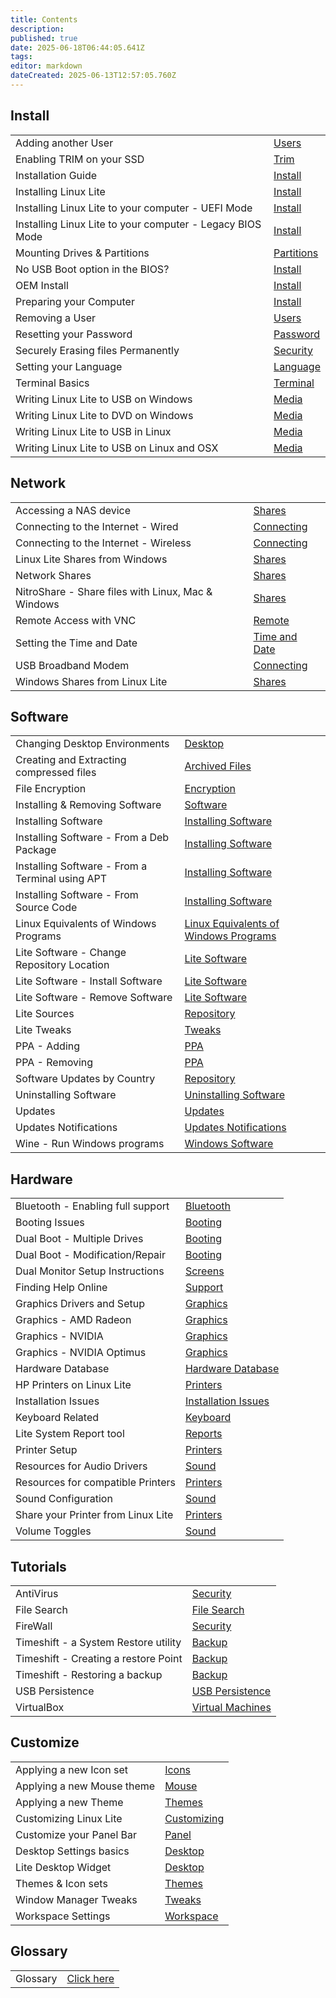 ```yaml
---
title: Contents
description: 
published: true
date: 2025-06-18T06:44:05.641Z
tags: 
editor: markdown
dateCreated: 2025-06-13T12:57:05.760Z
---
```


## Install

|     |     |
| --- | --- |
| Adding another User | [Users](install.html#adduser) |
| Enabling TRIM on your SSD | [Trim](install.html#enabletrim) |
| Installation Guide | [Install](install.html#installguide) |
| Installing Linux Lite | [Install](install.html#instllcomp) |
| Installing Linux Lite to your computer - UEFI Mode | [Install](install.html#installuefimode) |
| Installing Linux Lite to your computer - Legacy BIOS Mode | [Install](install.html#installlegacymode) |
| Mounting Drives & Partitions | [Partitions](install.html#mountpartdrives) |
| No USB Boot option in the BIOS? | [Install](install.html#plop) |
| OEM Install | [Install](install.html#oeminstall) |
| Preparing your Computer | [Install](install.html#prepareinst) |
| Removing a User | [Users](install.html#userdel) |
| Resetting your Password | [Password](install.html#respassword) |
| Securely Erasing files Permanently | [Security](install.html#secureerase) |
| Setting your Language | [Language](install.html#setlang) |
| Terminal Basics | [Terminal](install.html#termbasics) |
| Writing Linux Lite to USB on Windows | [Media](install.html#llusbwin) |
| Writing Linux Lite to DVD on Windows | [Media](install.html#lldvdwin) |
| Writing Linux Lite to USB in Linux | [Media](install.html#llusblin) |
| Writing Linux Lite to USB on Linux and OSX | [Media](install.html#lldvdusbosx) |


## Network

|     |     |
| --- | --- |
| Accessing a NAS device | [Shares](network.html#nas) |
| Connecting to the Internet - Wired | [Connecting](network.html#wired) |
| Connecting to the Internet - Wireless | [Connecting](network.html#wireless) |
| Linux Lite Shares from Windows | [Shares](network.html#wintolin) |
| Network Shares | [Shares](network.html#shares) |
| NitroShare - Share files with Linux, Mac & Windows | [Shares](network.html#nitroshare) |
| Remote Access with VNC | [Remote](network.html#vnc) |
| Setting the Time and Date | [Time and Date](network.html#date) |
| USB Broadband Modem | [Connecting](network.html#usbmodem) |
| Windows Shares from Linux Lite | [Shares](network.html#lintowin) |


## Software

|     |     |
| --- | --- |
| Changing Desktop Environments | [Desktop](software.html#deskenv) |
| Creating and Extracting compressed files | [Archived Files](software.html#archive) |
| File Encryption | [Encryption](software.html#encrypt) |
| Installing & Removing Software | [Software](software.html#software) |
| Installing Software | [Installing Software](software.html#instsoftware) |
| Installing Software - From a Deb Package | [Installing Software](software.html#debpkg) |
| Installing Software - From a Terminal using APT | [Installing Software](software.html#aptterm) |
| Installing Software - From Source Code | [Installing Software](software.html#instsource) |
| Linux Equivalents of Windows Programs | [Linux Equivalents of Windows Programs](software.html#winprogs) |
| Lite Software - Change Repository Location | [Lite Software](software.html#literepos) |
| Lite Software - Install Software | [Lite Software](software.html#installsoftware) |
| Lite Software - Remove Software | [Lite Software](software.html#removesoftware) |
| Lite Sources | [Repository](software.html#litesources) |
| Lite Tweaks | [Tweaks](software.html#tweaks) |
| PPA - Adding | [PPA](software.html#ppa) |
| PPA - Removing | [PPA](software.html#pparem) |
| Software Updates by Country | [Repository](software.html#sources) |
| Uninstalling Software | [Uninstalling Software](software.html#uninstsoftware) |
| Updates | [Updates](software.html#updates) |
| Updates Notifications | [Updates Notifications](software.html#updatesnotify) |
| Wine - Run Windows programs | [Windows Software](software.html#wine) |


## Hardware

|     |     |
| --- | --- |
| Bluetooth - Enabling full support | [Bluetooth](hardware.html#bluetooth) |
| Booting Issues | [Booting](hardware.html#booting) |
| Dual Boot - Multiple Drives | [Booting](hardware.html#install-multi-drive) |
| Dual Boot - Modification/Repair | [Booting](hardware.html#dualboot) |
| Dual Monitor Setup Instructions | [Screens](hardware.html#dualmonitors) |
| Finding Help Online | [Support](hardware.html#findhelpon) |
| Graphics Drivers and Setup | [Graphics](hardware.html#graphics) |
| Graphics - AMD Radeon | [Graphics](hardware.html#radeon) |
| Graphics - NVIDIA | [Graphics](hardware.html#nvidia) |
| Graphics - NVIDIA Optimus | [Graphics](hardware.html#optimus) |
| Hardware Database | [Hardware Database](hardware.html#hwdb) |
| HP Printers on Linux Lite | [Printers](hardware.html#hpprinters) |
| Installation Issues | [Installation Issues](hardware.html#installissues) |
| Keyboard Related | [Keyboard](hardware.html#keyboard) |
| Lite System Report tool | [Reports](hardware.html#sysreport) |
| Printer Setup | [Printers](hardware.html#printer) |
| Resources for Audio Drivers | [Sound](hardware.html#ressound) |
| Resources for compatible Printers | [Printers](hardware.html#rescomprint) |
| Sound Configuration | [Sound](hardware.html#sound) |
| Share your Printer from Linux Lite | [Printers](hardware.html#shareprinter) |
| Volume Toggles | [Sound](hardware.html#volumetog) |


## Tutorials

|     |     |
| --- | --- |
| AntiVirus | [Security](tutorials.html#antivirus) |
| File Search | [File Search](tutorials.html#filesearch) |
| FireWall | [Security](tutorials.html#firewall) |
| Timeshift - a System Restore utility | [Backup](tutorials.html#timeshift) |
| Timeshift - Creating a restore Point | [Backup](tutorials.html#timeshiftcreate) |
| Timeshift - Restoring a backup | [Backup](tutorials.html#timeshiftrestore) |
| USB Persistence | [USB Persistence](tutorials.html#usbpers) |
| VirtualBox | [Virtual Machines](tutorials.html#vbox) |


## Customize

|     |     |
| --- | --- |
| Applying a new Icon set | [Icons](customize.html#apply_icon) |
| Applying a new Mouse theme | [Mouse](customize.html#mouse_theme) |
| Applying a new Theme | [Themes](customize.html#apply_theme) |
| Customizing Linux Lite | [Customizing](customize.html#custll) |
| Customize your Panel Bar | [Panel](customize.html#panel) |
| Desktop Settings basics | [Desktop](customize.html#desktop) |
| Lite Desktop Widget | [Desktop](customize.html#litewidget) |
| Themes & Icon sets | [Themes](customize.html#themes) |
| Window Manager Tweaks | [Tweaks](customize.html#tweaks) |
| Workspace Settings | [Workspace](customize.html#workspaces) |


## Glossary

|     |     |
| --- | --- |
| Glossary | [Click here](glossary.html) |

